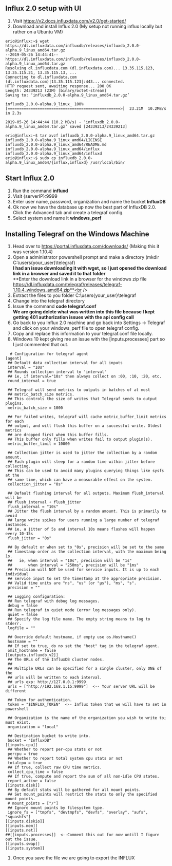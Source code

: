 ## Influx 2.0 setup with UI
1. Visit https://v2.docs.influxdata.com/v2.0/get-started/
2. Download and install Influx 2.0 (My setup not running influx locally but rather on a Ubuntu VM)

```
eric@influx:~$ wget https://dl.influxdata.com/influxdb/releases/influxdb_2.0.0-alpha.9_linux_amd64.tar.gz
--2019-05-26 14:44:41--  https://dl.influxdata.com/influxdb/releases/influxdb_2.0.0-alpha.9_linux_amd64.tar.gz
Resolving dl.influxdata.com (dl.influxdata.com)... 13.35.115.123, 13.35.115.21, 13.35.115.13, ...
Connecting to dl.influxdata.com (dl.influxdata.com)|13.35.115.123|:443... connected.
HTTP request sent, awaiting response... 200 OK
Length: 24339213 (23M) [binary/octet-stream]
Saving to: ‘influxdb_2.0.0-alpha.9_linux_amd64.tar.gz’

influxdb_2.0.0-alpha.9_linux_ 100%[=================================================>]  23.21M  10.2MB/s    in 2.3s

2019-05-26 14:44:44 (10.2 MB/s) - ‘influxdb_2.0.0-alpha.9_linux_amd64.tar.gz’ saved [24339213/24339213]

eric@influx:~$ tar xvzf influxdb_2.0.0-alpha.9_linux_amd64.tar.gz
influxdb_2.0.0-alpha.9_linux_amd64/LICENSE
influxdb_2.0.0-alpha.9_linux_amd64/README.md
influxdb_2.0.0-alpha.9_linux_amd64/influx
influxdb_2.0.0-alpha.9_linux_amd64/influxd
eric@influx:~$ sudo cp influxdb_2.0.0-alpha.9_linux_amd64/{influx,influxd} /usr/local/bin/
```

## Start Influx 2.0
1. Run the command <b>influxd</b>
2. Visit {serverIP}:9999
3. Enter user name, password, organization and name the bucket <b>InfluxDB</b>
4. Ok now we have the database up now the best part of InfluxDB 2.0. Click the Advanced tab and create a telegraf config. 
5. Select system and name it <b>windows_perf</b>

## Installing Telegraf on the Windows Machine
1. Head over to https://portal.influxdata.com/downloads/ (Making this it was version 1.10.4)
2. Open a administrator powershell prompt and make a directory (mkdir C:\users\{your_user}\telegraf)<br />
   **I had an issue downloading it with wget, so I just opened the download link in a browser and saved it to that folder**<br />
   **Enter the download link in a browser for the windows zip file https://dl.influxdata.com/telegraf/releases/telegraf-1.10.4_windows_amd64.zip**<br />
3. Extract the files to you folder C:\users\{your_user}\telegraf
4. Change into the telegraf directory
5. Issue the command <b>code telegraf.conf</b><br />
   **We are going delete what was written into this file because I kept getting 401 authorization issues with the api config call**<br />
6. Go back to you Influx 2.0 machine and go back into Settings -> Telegraf and click on your windows_perf file to open telegraf config.
7. Copy and replace this information to your telegraf.conf file locally.
8. Windows 10 kept giving me an issue with the [inputs.processes] part so I just commented that out.
 ```
   # Configuration for telegraf agent
[agent]
  ## Default data collection interval for all inputs
  interval = "10s"
  ## Rounds collection interval to 'interval'
  ## ie, if interval="10s" then always collect on :00, :10, :20, etc.
  round_interval = true

  ## Telegraf will send metrics to outputs in batches of at most
  ## metric_batch_size metrics.
  ## This controls the size of writes that Telegraf sends to output plugins.
  metric_batch_size = 1000

  ## For failed writes, telegraf will cache metric_buffer_limit metrics for each
  ## output, and will flush this buffer on a successful write. Oldest metrics
  ## are dropped first when this buffer fills.
  ## This buffer only fills when writes fail to output plugin(s).
  metric_buffer_limit = 10000

  ## Collection jitter is used to jitter the collection by a random amount.
  ## Each plugin will sleep for a random time within jitter before collecting.
  ## This can be used to avoid many plugins querying things like sysfs at the
  ## same time, which can have a measurable effect on the system.
  collection_jitter = "0s"

  ## Default flushing interval for all outputs. Maximum flush_interval will be
  ## flush_interval + flush_jitter
  flush_interval = "10s"
  ## Jitter the flush interval by a random amount. This is primarily to avoid
  ## large write spikes for users running a large number of telegraf instances.
  ## ie, a jitter of 5s and interval 10s means flushes will happen every 10-15s
  flush_jitter = "0s"

  ## By default or when set to "0s", precision will be set to the same
  ## timestamp order as the collection interval, with the maximum being 1s.
  ##   ie, when interval = "10s", precision will be "1s"
  ##       when interval = "250ms", precision will be "1ms"
  ## Precision will NOT be used for service inputs. It is up to each individual
  ## service input to set the timestamp at the appropriate precision.
  ## Valid time units are "ns", "us" (or "µs"), "ms", "s".
  precision = ""

  ## Logging configuration:
  ## Run telegraf with debug log messages.
  debug = false
  ## Run telegraf in quiet mode (error log messages only).
  quiet = false
  ## Specify the log file name. The empty string means to log to stderr.
  logfile = ""

  ## Override default hostname, if empty use os.Hostname()
  hostname = ""
  ## If set to true, do no set the "host" tag in the telegraf agent.
  omit_hostname = false
[[outputs.influxdb_v2]]	
  ## The URLs of the InfluxDB cluster nodes.
  ##
  ## Multiple URLs can be specified for a single cluster, only ONE of the
  ## urls will be written to each interval.
  ## urls exp: http://127.0.0.1:9999
  urls = ["http://192.168.1.15:9999"]  <-- Your server URL will be different

  ## Token for authentication.
  token = "$INFLUX_TOKEN"  <-- Influx token that we will have to set in powershell

  ## Organization is the name of the organization you wish to write to; must exist.
  organization = "local"

  ## Destination bucket to write into.
  bucket = "InfluxDB"
[[inputs.cpu]]
  ## Whether to report per-cpu stats or not
  percpu = true
  ## Whether to report total system cpu stats or not
  totalcpu = true
  ## If true, collect raw CPU time metrics.
  collect_cpu_time = false
  ## If true, compute and report the sum of all non-idle CPU states.
  report_active = false
[[inputs.disk]]
  ## By default stats will be gathered for all mount points.
  ## Set mount_points will restrict the stats to only the specified mount points.
  # mount_points = ["/"]
  ## Ignore mount points by filesystem type.
  ignore_fs = ["tmpfs", "devtmpfs", "devfs", "overlay", "aufs", "squashfs"]
[[inputs.diskio]]
[[inputs.mem]]
[[inputs.net]]
##[[inputs.processes]]  <--Comment this out for now untill I figure out the issue.
[[inputs.swap]]
[[inputs.system]]
```

1. Once you save the file we are going to export the INFLUX
   
